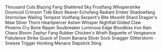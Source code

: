 Thousand Cuts
Blazing Fang
Shattered Sky
Frostfang
Whisperstrike
Doomcoil
Crimson Tide
Ebon Reaver
Echofang
Radiant Ember
Shadowfang
Stormclaw
Wailing Tempest
Voidfang
Serpent's Bite
Moonlit Shard
Dragon's Maw
Silver Thorn
Heartpiercer
Ashen Whisper
Nightfall
Gilded Claw
Phoenix Cry
Bone Ripper
Soulbreaker
Luminous Edge
Bloodkiss
Iron Rain
Chaos Bloom
Zephyr Fang
Rubber Chicken's Wrath
Baguette of Vengeance
Flatulence Strike
Quack of Doom
Banana Slicer
Sock Snagger
Glitterstorm
Sneeze Trigger
Honking Menace
Slapstick Sting
